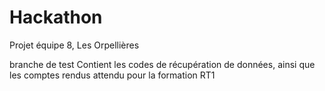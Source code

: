 # Hackathon
Projet équipe 8, Les Orpellières

branche de test
Contient les codes de récupération de données, 
ainsi que les comptes rendus attendu pour la formation RT1